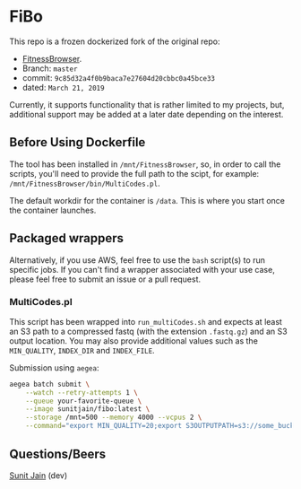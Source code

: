 # FiBo

This repo is a frozen dockerized fork of the original repo:

- [FitnessBrowser](https://github.com/pflu-sbw25/FitnessBrowser).
- Branch: `master`
- commit: `9c85d32a4f0b9baca7e27604d20cbbc0a45bce33`
- dated: `March 21, 2019`

Currently, it supports functionality that is rather limited to my projects, but, additional support may be added at a later date depending on the interest.

## Before Using Dockerfile

The tool has been installed in `/mnt/FitnessBrowser`, so, in order to call the scripts, you'll need to provide the full path to the scipt, for example: `/mnt/FitnessBrowser/bin/MultiCodes.pl`.

The default workdir for the container is `/data`. This is where you start once the container launches.

## Packaged wrappers

Alternatively, if you use AWS, feel free to use the `bash` script(s) to run specific jobs. If you can't find a wrapper associated with your use case, please feel free to submit an issue or a pull request.

### MultiCodes.pl

This script has been wrapped into `run_multiCodes.sh` and expects at least an S3 path to a compressed fastq (with the extension `.fastq.gz`) and an S3 output location. You may also provide additional values such as the `MIN_QUALITY`, `INDEX_DIR` and `INDEX_FILE`.

Submission using `aegea`:

```bash
aegea batch submit \
    --watch --retry-attempts 1 \
    --queue your-favorite-queue \
    --image sunitjain/fibo:latest \
    --storage /mnt=500 --memory 4000 --vcpus 2 \
    --command="export MIN_QUALITY=20;export S3OUTPUTPATH=s3://some_bucket/FiBo/20190801_BarSeq/Sample_Prefix; export S3INPUTPATH=s3://some_bucket/FiBo/20190801_BarSeq/FastQ/Sample_Prefix.fastq.gz;./run_multiCodes.sh"
```

## Questions/Beers

[Sunit Jain](microbiome.ninja) (dev)
